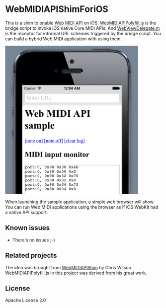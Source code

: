 WebMIDIAPIShimForiOS
====================
This is a shim to enable [Web MIDI API](http://www.w3.org/TR/webmidi/) on iOS. [WebMIDIAPIPolyfill.js](WebMIDIAPIPolyfill/WebMIDIAPIPolyfill.js) is the bridge script to invoke iOS native Core MIDI APIs. And [WebViewDelegate.m](WebMIDIAPIPolyfill/WebViewDelegate.m) is the receptor for informal URL schemes triggered by the bridge script. You can build a hybrid Web MIDI application with using them.

![sample screen](images/sample_screen.png)

When launching the sample application, a simple web browser will show. You can run Web MIDI applications using the browser as if iOS WebKit had a native API support.

Known issues
--------------------
* There's no issues ;-)

Related projects
--------------------
The idea was brought from [WebMIDIAPIShim](https://github.com/cwilso/WebMIDIAPIShim) by Chris Wilson. WebMIDIAPIPolyfill.js in this project was derived from his great work.

License
--------------------
Apache License 2.0
